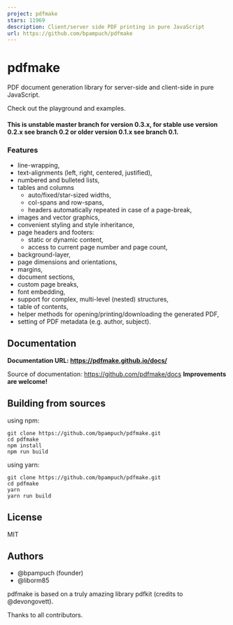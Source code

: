 ```yaml
---
project: pdfmake
stars: 11969
description: Client/server side PDF printing in pure JavaScript
url: https://github.com/bpampuch/pdfmake
---
```


pdfmake
=======

PDF document generation library for server-side and client-side in pure JavaScript.

Check out the playground and examples.

#### This is unstable master branch for version 0.3.x, for stable use version 0.2.x see branch 0.2 or older version 0.1.x see branch 0.1.

### Features

-   line-wrapping,
-   text-alignments (left, right, centered, justified),
-   numbered and bulleted lists,
-   tables and columns
    -   auto/fixed/star-sized widths,
    -   col-spans and row-spans,
    -   headers automatically repeated in case of a page-break,
-   images and vector graphics,
-   convenient styling and style inheritance,
-   page headers and footers:
    -   static or dynamic content,
    -   access to current page number and page count,
-   background-layer,
-   page dimensions and orientations,
-   margins,
-   document sections,
-   custom page breaks,
-   font embedding,
-   support for complex, multi-level (nested) structures,
-   table of contents,
-   helper methods for opening/printing/downloading the generated PDF,
-   setting of PDF metadata (e.g. author, subject).

Documentation
-------------

**Documentation URL: https://pdfmake.github.io/docs/**

Source of documentation: https://github.com/pdfmake/docs **Improvements are welcome!**

Building from sources
---------------------

using npm:

```
git clone https://github.com/bpampuch/pdfmake.git
cd pdfmake
npm install
npm run build
```

using yarn:

```
git clone https://github.com/bpampuch/pdfmake.git
cd pdfmake
yarn
yarn run build
```

License
-------

MIT

Authors
-------

-   @bpampuch (founder)
-   @liborm85

pdfmake is based on a truly amazing library pdfkit (credits to @devongovett).

Thanks to all contributors.
